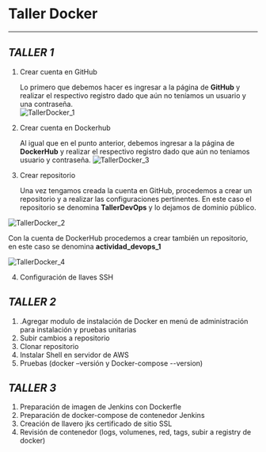 # Taller Docker
---
***TALLER 1***  
-----
1. Crear cuenta en GitHub 
 
   Lo primero que debemos hacer es ingresar a la página de **GitHub** y realizar el respectivo registro dado que aún no teníamos un usuario y una contraseña.  
  ![TallerDocker_1](https://user-images.githubusercontent.com/126521214/225089210-ede3a1b5-c32e-4a6f-aa67-e3d1ba4c33b6.png)  
  
2. Crear cuenta en Dockerhub  

    Al igual que en el punto anterior, debemos ingresar a la página de **DockerHub** y realizar el respectivo registro dado que aún no teniamos usuario y contraseña.
    ![TallerDocker_3](https://user-images.githubusercontent.com/126521214/225091828-d9a0f7a2-6a14-4dd5-934f-6c0912f9f72a.png)  
    
3. Crear repositorio 
 
   Una vez tengamos creada la cuenta en GitHub, procedemos a crear un repositorio y a realizar las configuraciones pertinentes. En este caso el repositorio se            denomina **TallerDevOps** y lo dejamos de dominio público.
  
  ![TallerDocker_2](https://user-images.githubusercontent.com/126521214/225089229-7a6100a0-2966-4811-bf7b-6de94531b902.png)
  
  Con la cuenta de DockerHub procedemos a crear también un repositorio, en este caso se denomina **actividad_devops_1**

  ![TallerDocker_4](https://user-images.githubusercontent.com/126521214/225091837-7f9e3113-5a18-47e2-8f74-60f6d10d2561.png)

4. Configuración de llaves SSH



***TALLER 2***  
-----
1. .Agregar modulo de instalación de Docker en menú de administración para instalación y pruebas unitarias
2. Subir cambios a repositorio
3. Clonar repositorio
4. Instalar Shell en servidor de AWS
5. Pruebas (docker –versión y Docker-compose --version)

***TALLER 3***  
-----
1. Preparación de imagen de Jenkins con Dockerfle
2. Preparación de docker-compose de contenedor Jenkins
3. Creación de llavero jks certificado de sitio SSL
4. Revisión de contenedor (logs, volumenes, red, tags, subir a registry de docker)

